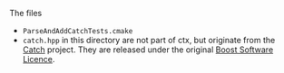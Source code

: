 The files
  - `ParseAndAddCatchTests.cmake`
  - `catch.hpp`
in this directory are not part of ctx,
but originate from the
[Catch](https://github.com/catchorg/Catch2) project.
They are released under the original
[Boost Software Licence](LICENSE.md).
